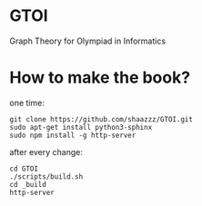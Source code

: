 # GTOI
Graph Theory for Olympiad in Informatics

# How to make the book?
one time:
```
git clone https://github.com/shaazzz/GTOI.git
sudo apt-get install python3-sphinx
sudo npm install -g http-server
```

after every change:
```
cd GTOI
./scripts/build.sh
cd _build
http-server
```
